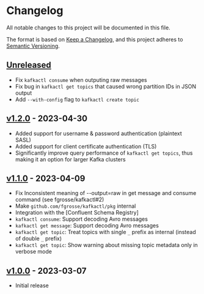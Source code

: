# Changelog
All notable changes to this project will be documented in this file.

The format is based on [Keep a Changelog](https://keepachangelog.com/en/1.0.0/),
and this project adheres to [Semantic Versioning](https://semver.org/spec/v2.0.0.html).

## [Unreleased]
- Fix `kafkactl consume` when outputing raw messages
- Fix bug in `kafkactl get topics` that caused wrong partition IDs in JSON output
- Add `--with-config` flag to `kafkactl create topic`

## [v1.2.0] - 2023-04-30
- Added support for username & password authentication (plaintext SASL)
- Added support for client certificate authentication (TLS)
- Significantly improve query performance of `kafkactl get topics`, thus making it an option for larger Kafka clusters

## [v1.1.0] - 2023-04-09
- Fix Inconsistent meaning of --output=raw in get message and consume command (see fgrosse/kafkactl#2)
- Make `github.com/fgrosse/kafkactl/pkg` internal
- Integration with the [Confluent Schema Registry]
- `kafkactl consume`: Support decoding Avro messages
- `kafkactl get message`: Support decoding Avro messages
- `kafkactl get topic`: Treat topics with single `_` prefix as internal (instead of double `_` prefix)
- `kafkactl get topic`: Show warning about missing topic metadata only in verbose mode

## [v1.0.0] - 2023-03-07
- Initial release

[Unreleased]: https://github.com/fgrosse/kafkactl/compare/v1.2.0...HEAD
[v1.2.0]: https://github.com/fgrosse/kafkactl/compare/v1.1.0...v1.2.0
[v1.1.0]: https://github.com/fgrosse/kafkactl/compare/v1.0.0...v1.1.0
[v1.0.0]: https://github.com/fgrosse/kafkactl/releases/tag/v1.0.0

[schema-registry]: https://docs.confluent.io/platform/current/schema-registry/index.html
